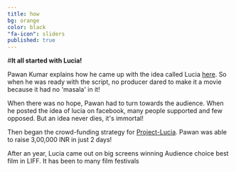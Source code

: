 ```yaml
---
title: how
bg: orange
color: black
"fa-icon": sliders
published: true
---
```


#**It all started with Lucia!**

Pawan Kumar explains how he came up with the idea called Lucia [here](http://www.hometalkies.com/lucia/2011/12/the-idea-called-lucia/). So when he was ready with the script, no producer dared to make it a movie because it had no 'masala' in it! 

When there was no hope, Pawan had to turn towards the audience. When he posted the idea of lucia on facebook, many people supported and few opposed. But an idea never dies, it's immortal!

Then began the crowd-funding strategy for [Project-Lucia](http://pawantheactor.com/?page_id=1653). Pawan was able to raise 3,00,000 INR in just 2 days!

After an year, Lucia came out on big screens winning Audience choice best film in LIFF. It has been to many film festivals